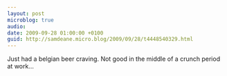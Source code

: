 ```yaml
---
layout: post
microblog: true
audio: 
date: 2009-09-28 01:00:00 +0100
guid: http://samdeane.micro.blog/2009/09/28/t4448540329.html
---
```

Just had a belgian beer craving. Not good in the middle of a crunch period at work...
